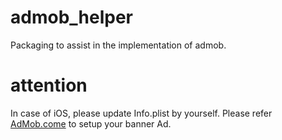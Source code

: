 # admob_helper
Packaging to assist in the implementation of admob.

# attention
In case of iOS, please update Info.plist by yourself.
Please refer [AdMob.come](https://apps.admob.com/) to setup your banner Ad.
